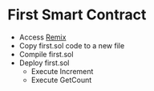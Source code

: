 # First Smart Contract

* Access [Remix](https://remix.ethereum.org)
* Copy first.sol code to a new file
* Compile first.sol
* Deploy first.sol
  * Execute Increment
  * Execute GetCount
  